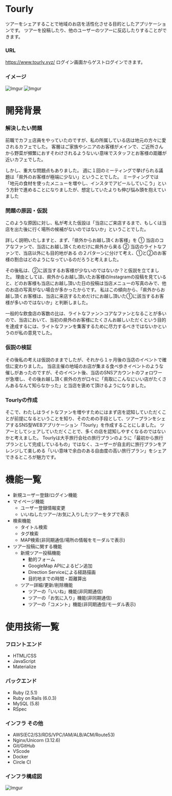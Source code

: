 # Tourly
ツアーをシェアすることで地域のお店を活性化させる目的としたアプリケーションです。
ツアーを投稿したり、他のユーザーのツアーに反応したりすることができます。

### URL
https://www.tourly.xyz/
ログイン画面からゲストログインできます。
### イメージ
![Imgur](https://i.imgur.com/msjUy1A.png)
![Imgur](https://i.imgur.com/dequFtE.png)




# 開発背景
### 解決したい問題

前職でカフェ店員をやっていたのですが、私の所属している店は地元の方々に愛されるカフェでした。
客層はご家族やシニアのお客様がメインで、ご近所さんから野菜が頻繁におすそわけされるようないい意味でスタッフとお客様の距離が近いカフェでした。

しかし、重大な問題点もありました。
週に１回のミーティングで挙げられる議題は「県外のお客様が極端に少ない」ということでした。
ミーティングでは「地元の食材を使ったメニューを増やし、インスタでアピールしていこう」という方針で進めることになりましたが、想定していたよりも伸び悩み頭を抱えていました

### 問題の原因・仮説
このような原因に対し、私が考えた仮設は「当店にご来店するまで、もしくは当店を出た後に行く場所の候補がないのではないか」ということでした。

詳しく説明いたしますと、まず、「県外からお越し頂くお客様」を
① 当店のコアなファンで、当店にお越し頂くためだけに県外から来る
② 当店のライトなファンで、当店以外にも目的地がある
の２パターンに分けて考え、①と②のお客様の割合はどのようになっているのだろうと考えました。

その後私は、②に該当するお客様が少ないのではないか？と仮説を立てました。
理由としては、県外からお越し頂いたお客様のInstagramの投稿を見ていると、どのお客様も当店にお越し頂いた日の投稿は当店メニューの写真のみで、他のお店の写真がない場合が多かったからです。
私はこの傾向から、「県外からお越し頂くお客様は、当店に来店するためだけにお越し頂いた①に該当するお客様が多いのではないか」と判断しました。

一般的な飲食店の客数の比は、ライトなファン＞コアなファンとなることが多いので、当店において、当初の県外のお客様にたくさんお越しいただくという目的を達成するには、ライトなファンを集客するために尽力するべきではないかというのが私の意見でした。

### 仮説の検証

その後私の考えは仮説のままでしたが、それから１ヶ月後の当店のイベントで確信に変わりました。
当店主催の地域のお店が集まる食べ歩きイベントのような催しがあったのですが、そのイベント後、当店のSNSアカウントのフォロワーが急増し、その後お越し頂く県外の方が口々に「鳥取にこんなにいい店がたくさんあるなんて知らなかった」と当店を褒めて頂けるようになりました。

### Tourlyの作成

そこで、わたしはライトなファンを増やすためにはまず店を認知していただくことが前提になるということを知り、そのための手段として、ツアープランをシェアするSNS型WEBアプリケーション「Tourly」を作成することにしました。
ツアーとしてシェアしていただくことで、多くの店を認知しやすくなるのではないかと考えました。
Tourlyは大手旅行会社の旅行プランのように「最初から旅行プランとして完成しているもの」ではなく、ユーザーが自主的に旅行プランをアレンジして楽しめる「いい意味で余白のある自由度の高い旅行プラン」をシェアできるところが魅力です。


# 機能一覧
- 新規ユーザー登録/ログイン機能
- マイページ機能
  - ユーザー登録情報変更
  - いいねしたツアー/お気に入りしたツアーをタブで表示
- 検索機能
  - タイトル検索
  - タグ検索
  - MAP検索(非同期通信/場所の情報をモーダルで表示)
- ツアー投稿に関する機能
  - 新規ツアー投稿機能
    - 動的フォーム
    - GoogleMap APIによるピン追加
    - Direction Serviceによる経路描画
    - 目的地までの時間・距離算出
  - ツアー詳細/更新/削除機能
    - ツアーの「いいね」機能(非同期通信)
    - ツアーの「お気に入り」機能(非同期通信)
    - ツアーの「コメント」機能(非同期通信/モーダル表示)
   

# 使用技術一覧
### フロントエンド
- HTML/CSS
- JavaScript
- Materialize
### バックエンド
- Ruby (2.5.1)
- Ruby on Rails (6.0.3)
- MySQL (5.8)
- RSpec
### インフラ その他
- AWS(EC2/S3/RDS/VPC/IAM/ALB/ACM/Route53)
- Nginx/Unicorn (3.12.6)
- Git/GitHub
- VScode
- Docker
- Circle CI
### インフラ構成図
![Imgur](https://i.imgur.com/oemkRUs.png)
